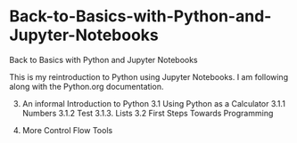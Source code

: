 # Back-to-Basics-with-Python-and-Jupyter-Notebooks
Back to Basics with Python and Jupyter Notebooks

This is my reintroduction to Python using Jupyter Notebooks.  I am following along with the Python.org documentation.

3. An informal Introduction to Python
  3.1 Using Python as a Calculator
    3.1.1 Numbers
    3.1.2 Test
    3.1.3. Lists
  3.2 First Steps Towards Programming
   
5. More Control Flow Tools 
